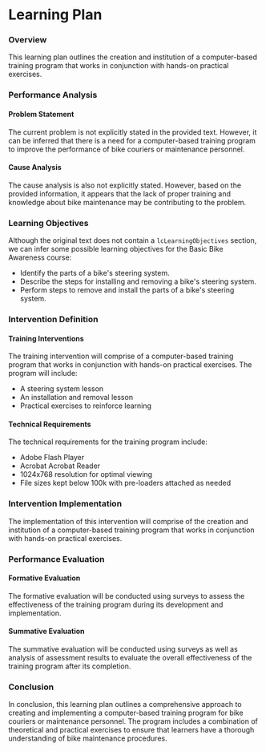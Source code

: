 Learning Plan
================

### Overview

This learning plan outlines the creation and institution of a computer-based training program that works in conjunction with hands-on practical exercises.

### Performance Analysis
#### Problem Statement

The current problem is not explicitly stated in the provided text. However, it can be inferred that there is a need for a computer-based training program to improve the performance of bike couriers or maintenance personnel.

#### Cause Analysis

The cause analysis is also not explicitly stated. However, based on the provided information, it appears that the lack of proper training and knowledge about bike maintenance may be contributing to the problem.

### Learning Objectives
Although the original text does not contain a `lcLearningObjectives` section, we can infer some possible learning objectives for the Basic Bike Awareness course:

* Identify the parts of a bike's steering system.
* Describe the steps for installing and removing a bike's steering system.
* Perform steps to remove and install the parts of a bike's steering system.

### Intervention Definition
#### Training Interventions

The training intervention will comprise of a computer-based training program that works in conjunction with hands-on practical exercises. The program will include:

* A steering system lesson
* An installation and removal lesson
* Practical exercises to reinforce learning

#### Technical Requirements

The technical requirements for the training program include:

* Adobe Flash Player
* Acrobat Acrobat Reader
* 1024x768 resolution for optimal viewing
* File sizes kept below 100k with pre-loaders attached as needed

### Intervention Implementation
The implementation of this intervention will comprise of the creation and institution of a computer-based training program that works in conjunction with hands-on practical exercises.

### Performance Evaluation
#### Formative Evaluation

The formative evaluation will be conducted using surveys to assess the effectiveness of the training program during its development and implementation.

#### Summative Evaluation

The summative evaluation will be conducted using surveys as well as analysis of assessment results to evaluate the overall effectiveness of the training program after its completion.

### Conclusion
In conclusion, this learning plan outlines a comprehensive approach to creating and implementing a computer-based training program for bike couriers or maintenance personnel. The program includes a combination of theoretical and practical exercises to ensure that learners have a thorough understanding of bike maintenance procedures.